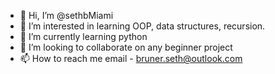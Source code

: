 - 👋 Hi, I’m @sethbMiami
- 👀 I’m interested in learning OOP, data structures, recursion.
- 🌱 I’m currently learning python
- 💞️ I’m looking to collaborate on any beginner project
- 📫 How to reach me email - bruner.seth@outlook.com

<!---
sethbMiami/sethbMiami is a ✨ special ✨ repository because its `README.md` (this file) appears on your GitHub profile.
You can click the Preview link to take a look at your changes.
--->
